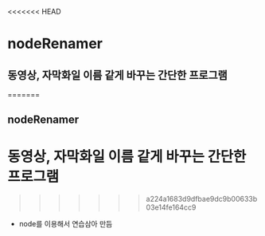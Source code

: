 <<<<<<< HEAD
# nodeRenamer

## 동영상, 자막화일 이름 같게 바꾸는 간단한 프로그램
=======
## nodeRenamer

# 동영상, 자막화일 이름 같게 바꾸는 간단한 프로그램
>>>>>>> a224a1683d9dfbae9dc9b00633b03e14fe164cc9
- node를 이용해서 연습삼아 만듬
